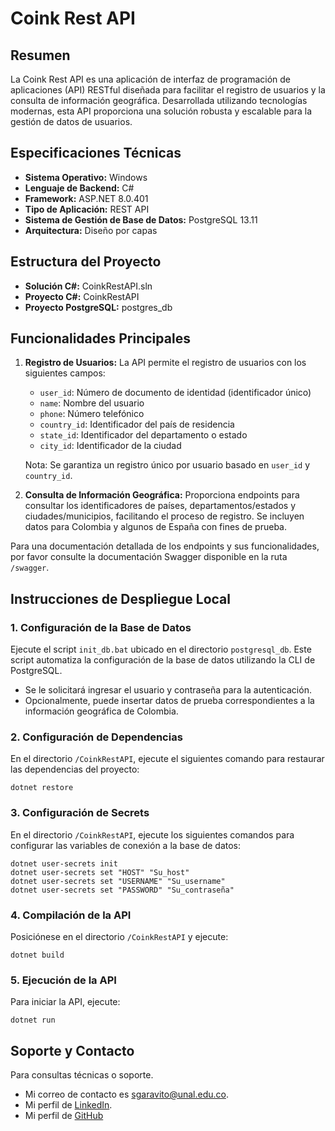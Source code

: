 # Coink Rest API

## Resumen

La Coink Rest API es una aplicación de interfaz de programación de aplicaciones (API) RESTful diseñada para facilitar el registro de usuarios y la consulta de información geográfica. Desarrollada utilizando tecnologías modernas, esta API proporciona una solución robusta y escalable para la gestión de datos de usuarios.

## Especificaciones Técnicas

- **Sistema Operativo:** Windows
- **Lenguaje de Backend:** C#
- **Framework:** ASP.NET 8.0.401
- **Tipo de Aplicación:** REST API
- **Sistema de Gestión de Base de Datos:** PostgreSQL 13.11
- **Arquitectura:** Diseño por capas

## Estructura del Proyecto

- **Solución C#:** CoinkRestAPI.sln
- **Proyecto C#:** CoinkRestAPI
- **Proyecto PostgreSQL:** postgres_db

## Funcionalidades Principales

1. **Registro de Usuarios:**
   La API permite el registro de usuarios con los siguientes campos:
   - `user_id`: Número de documento de identidad (identificador único)
   - `name`: Nombre del usuario
   - `phone`: Número telefónico
   - `country_id`: Identificador del país de residencia
   - `state_id`: Identificador del departamento o estado
   - `city_id`: Identificador de la ciudad

   Nota: Se garantiza un registro único por usuario basado en `user_id` y `country_id`.

2. **Consulta de Información Geográfica:**
   Proporciona endpoints para consultar los identificadores de países, departamentos/estados y ciudades/municipios, facilitando el proceso de registro. Se incluyen datos para Colombia y algunos de España con fines de prueba.

Para una documentación detallada de los endpoints y sus funcionalidades, por favor consulte la documentación Swagger disponible en la ruta `/swagger`.

## Instrucciones de Despliegue Local

### 1. Configuración de la Base de Datos

Ejecute el script `init_db.bat` ubicado en el directorio `postgresql_db`. Este script automatiza la configuración de la base de datos utilizando la CLI de PostgreSQL.

- Se le solicitará ingresar el usuario y contraseña para la autenticación.
- Opcionalmente, puede insertar datos de prueba correspondientes a la información geográfica de Colombia.

### 2. Configuración de Dependencias

En el directorio `/CoinkRestAPI`, ejecute el siguientes comando para restaurar las dependencias del proyecto:

````
dotnet restore
````

### 3. Configuración de Secrets

En el directorio `/CoinkRestAPI`, ejecute los siguientes comandos para configurar las variables de conexión a la base de datos:

````
dotnet user-secrets init
dotnet user-secrets set "HOST" "Su_host"
dotnet user-secrets set "USERNAME" "Su_username"
dotnet user-secrets set "PASSWORD" "Su_contraseña"
````


### 4. Compilación de la API

Posiciónese en el directorio `/CoinkRestAPI` y ejecute:

````
dotnet build
````
### 5. Ejecución de la API

Para iniciar la API, ejecute:

````
dotnet run
````

## Soporte y Contacto

Para consultas técnicas o soporte.
- Mi correo de contacto es sgaravito@unal.edu.co. 
- Mi perfil de [LinkedIn](https://linkedin.com/in/samuel-jacobo-garavito-segura).
- Mi perfil de [GitHub](https://github.com/SgaravitoWp)